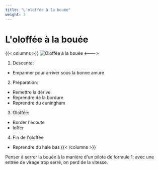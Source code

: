 ```yaml
---
title: "L'oloffée à la bouée"
weight: 3
---
```

# L'oloffée à la bouée

{{< columns >}}
![Oloffée à la bouée](../images/oloffee.png)
<--->
1. Descente:
* Empanner pour arriver sous la bonne amure
2. Préparation: 
* Remettre la dérive
* Reprendre de la bordure
* Reprendre du cuningham
3. Oloffée:
* Border l'écoute
* loffer 
4. Fin de l'oloffée
* Reprendre du hale bas
{{< /columns >}}

Penser à serrer la bouée à la manière d'un pilote de formule 1: avec une entrée de virage trop serré, on perd de la vitesse.

